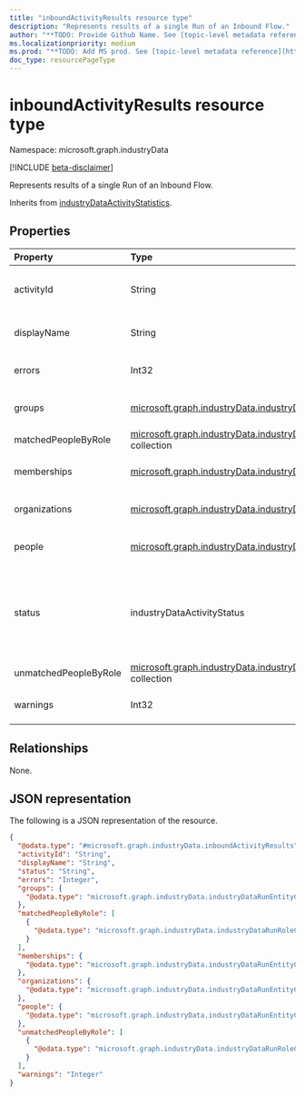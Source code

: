 ```yaml
---
title: "inboundActivityResults resource type"
description: "Represents results of a single Run of an Inbound Flow."
author: "**TODO: Provide Github Name. See [topic-level metadata reference](https://aka.ms/msgo?pagePath=API/Document/Guidelines/Metadata)**"
ms.localizationpriority: medium
ms.prod: "**TODO: Add MS prod. See [topic-level metadata reference](https://aka.ms/msgo?pagePath=API/Document/Guidelines/Metadata)**"
doc_type: resourcePageType
---
```


# inboundActivityResults resource type

Namespace: microsoft.graph.industryData

[!INCLUDE [beta-disclaimer](../../includes/beta-disclaimer.md)]

Represents results of a single Run of an Inbound Flow.


Inherits from [industryDataActivityStatistics](../resources/industrydata-industrydataactivitystatistics.md).

## Properties
|Property|Type|Description|
|:---|:---|:---|
|activityId|String|The identifier for the activity that is being reported on. Inherited from [industryDataActivityStatistics](../resources/industrydata-industrydataactivitystatistics.md).|
|displayName|String|The displayName of the underlying flow. Inherited from [industryDataActivityStatistics](../resources/industrydata-industrydataactivitystatistics.md).|
|errors|Int32|Number of errors encountered while processing the Inbound Flow.|
|groups|[microsoft.graph.industryData.industryDataRunEntityCountMetric](../resources/industrydata-industrydatarunentitycountmetric.md)|Counts of active and inactive Groups processed by the Inbound Flow.|
|matchedPeopleByRole|[microsoft.graph.industryData.industryDataRunRoleCountMetric](../resources/industrydata-industrydatarunrolecountmetric.md) collection|Number of people matched to an AAD user, by role.|
|memberships|[microsoft.graph.industryData.industryDataRunEntityCountMetric](../resources/industrydata-industrydatarunentitycountmetric.md)|Counts of active and inactive Memberships processed by the Inbound Flow.|
|organizations|[microsoft.graph.industryData.industryDataRunEntityCountMetric](../resources/industrydata-industrydatarunentitycountmetric.md)|Counts of active and inactive Organizations processed by the Inbound Flow.|
|people|[microsoft.graph.industryData.industryDataRunEntityCountMetric](../resources/industrydata-industrydatarunentitycountmetric.md)|Counts of active and inactive People processed by the Inbound Flow.|
|status|industryDataActivityStatus|The latest status of the activity in the runGroup. Inherited from [industryDataActivityStatistics](../resources/industrydata-industrydataactivitystatistics.md).The possible values are: `inProgress`, `skipped`, `failed`, `completed`, `completedWithErrors`, `completedWithWarnings`, `unknownFutureValue`.|
|unmatchedPeopleByRole|[microsoft.graph.industryData.industryDataRunRoleCountMetric](../resources/industrydata-industrydatarunrolecountmetric.md) collection|Number of people not matched to an AAD user, by role.|
|warnings|Int32|Number of warnings encountered while processing the Inbound Flow.|

## Relationships
None.

## JSON representation
The following is a JSON representation of the resource.
<!-- {
  "blockType": "resource",
  "@odata.type": "microsoft.graph.industryData.inboundActivityResults"
}
-->
``` json
{
  "@odata.type": "#microsoft.graph.industryData.inboundActivityResults",
  "activityId": "String",
  "displayName": "String",
  "status": "String",
  "errors": "Integer",
  "groups": {
    "@odata.type": "microsoft.graph.industryData.industryDataRunEntityCountMetric"
  },
  "matchedPeopleByRole": [
    {
      "@odata.type": "microsoft.graph.industryData.industryDataRunRoleCountMetric"
    }
  ],
  "memberships": {
    "@odata.type": "microsoft.graph.industryData.industryDataRunEntityCountMetric"
  },
  "organizations": {
    "@odata.type": "microsoft.graph.industryData.industryDataRunEntityCountMetric"
  },
  "people": {
    "@odata.type": "microsoft.graph.industryData.industryDataRunEntityCountMetric"
  },
  "unmatchedPeopleByRole": [
    {
      "@odata.type": "microsoft.graph.industryData.industryDataRunRoleCountMetric"
    }
  ],
  "warnings": "Integer"
}
```

